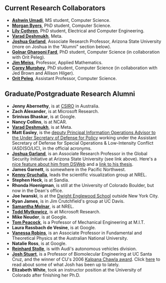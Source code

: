 <div id='people'>
<h2> Current Research Collaborators</h2>
</div>

- [**Ashwin Umadi**](https://mbyers31.github.io), MS student, Computer Science.
- [**Morgan Byers**](https://mbyers31.github.io), PhD student, Computer Science.
- [**Lily Cothren**](https://lilycothren.netlify.app), PhD student, Electrical and Computer Engineering.
- [**Varad Deshmukh**](http://vrd1243.github.io), Meta.
- [**Joshua Garland**](https://news.asu.edu/20220207-university-news-researcher-joins-asu-battle-disinformation), Associate Research Professor, Arizona State University (more on Joshua in the "Alumni" section below).
- [**Golnar Gharooni Fard**](http://ggfard.com), PhD student, Computer Science (in collaboration with Orit Peleg).
- [**Jim Meiss**](http://amath.colorado.edu/faculty/jdm/), Professor, Applied Mathematics.
- [**Corey Murphey**](https://clmurphey.github.io/), PhD student, Computer Science (in collaboration with Jed Brown and Allison Hilger).
- [**Orit Peleg**](https://www.colorado.edu/biofrontiers/orit-peleg), Assistant Professor, Computer Science.

<h2> Graduate/Postgraduate Research Alumni </h2>

- **Jenny Abernethy**, is at [CSIRO](http://www.csiro.au/) in Australia.
- **Zach Alexander**, is at Microsoft Research.
- **Srinivas Bhaskar**, is at Google.
- **Nancy Collins**, is at NCAR.
- [**Varad Deshmukh**](http://vrd1243.github.io), is at Meta.
- **Matt Easley**, is the [deputy Principal Information Operations Advisor to the Under Secretary of Defense for Policy](https://www.defense.gov/About/Biographies/Biography/Article/2950348/major-general-matthew-p-easley/) working under the Assistant Secretary of Defense for Special Operations & Low-Intensity Conflict (ASD(SO/LIC), in the official acronyms.
- [**Joshua Garland**](https://news.asu.edu/20220207-university-news-researcher-joins-asu-battle-disinformation), is an Associate Research Professor in the Global Security Initiative at Arizona State University (see link above). Here's a [nice feature about him from DSWeb](https://dsweb.siam.org/Students/StudentFeature/TabId/798/ArtMID/1990/ArticleID/1693/Student-Feature-Joshua-Garland.aspx) and a [link to his thesis](https://arxiv.org/abs/1805.07360).
- **James Garnett**, is somewhere in the Pacific Northwest.
- [**Kenny Gruchalla**](http://kenny.gruchalla.org), leads the scientific visualization group at NREL.
- **Stephen Heck**, is at Sandia.
- **Rhonda Hoenigman**, is still at the University of Colorado Boulder, but now in the Dean's office.
- **Joe Iwanski**, is at the [Dwight Englewood School](http://www.d-e.org) outside New York City.
- **Ryan James**, is in Jim Crutchfield's group at UC Davis.
- [**Samantha Molnar**](https://samanthamolnar.github.io/), is at NREL.
- [**Todd Mytkowicz**](http://research.microsoft.com/en-us/people/toddm/), is at Microsoft Research.
- **Mike Neuder**, is at Google.
- [**Tom Peacock**](http://web.mit.edu/peacocklab/), is a Professor of Mechanical Engineering at M.I.T.
- **Laura Rassbach de Vesine**, is at Google.
- [**Vanessa Robins**](http://people.physics.anu.edu.au/~vbr110/index.php), is an Associate Professor in Fundamental and Theoretical Physics at the Australian National University.
- **Natalie Ross**, is at Google.
- [**Reinhard Stolle**](http://www.ksl.stanford.edu/~stolle/), is with Audi's autonomous vehicles division.
- [**Josh Stuart**](https://sysbiowiki.soe.ucsc.edu), is a Professor of Biomolecular Engineering at UC Santa Cruz, and the winner of CU's 2006 [Kalpana Chawla award](http://engineering.colorado.edu/overview/Profiles/alumni-stuart.htm). Click [here](http://news.ucsc.edu/2011/06/ovarian-cancer-analysis.html) to read about some of what Josh has been up to lately.
- **Elizabeth White**, took an instructor position at the University of Colorado after finishing her Ph.D.
